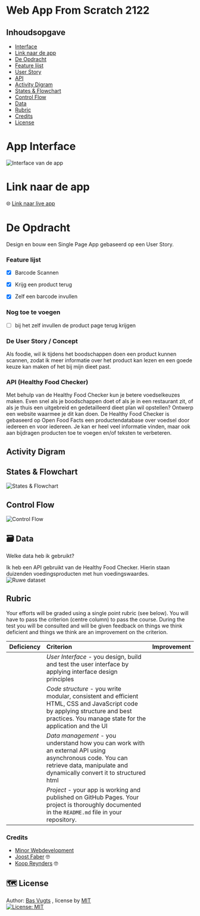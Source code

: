 # Web App From Scratch 2122

## Inhoudsopgave
- [Interface](#App-Interface)
- [Link naar de app](#Link-naar-de-app)
- [De Opdracht](#De-Opdracht)
- [Feature lijst](#feature-lijst)
- [User Story](#de-user-story--concept)
- [API](#api-healthy-food-checker)
- [Activity Digram](#Activity-Digram)
- [States & Flowchart](#states--flowchart)
- [Control Flow](#Control-flow)
- [Data](#-data)
- [Rubric](#rubric)
- [Credits](#credits)
- [License](#%EF%B8%8F-license)

# App Interface
![Interface van de app](https://raw.githubusercontent.com/basv1996/web-app-from-scratch-2122/main/spa/img/Interface.png)

# Link naar de app
:globe_with_meridians: [Link naar live app](https://basv1996.github.io/web-app-from-scratch-2122/spa/) 



# De Opdracht
Design en bouw een Single Page App gebaseerd op een User Story.

### Feature lijst
- [x] Barcode Scannen
- [x] Krijg een product terug
- [x] Zelf een barcode invullen


### Nog toe te voegen
- [ ] bij het zelf invullen de product page terug krijgen


### De User Story / Concept

Als foodie, wil ik tijdens het boodschappen doen een product kunnen scannen, 
zodat ik meer informatie over het product kan lezen en een goede keuze kan maken of het bij mijn dieet past.

### API (Healthy Food Checker)
Met behulp van de Healthy Food Checker kun je betere voedselkeuzes maken. Even snel als je boodschappen doet of als je in een restaurant zit, of als je thuis een uitgebreid en gedetailleerd dieet plan wil opstellen? Ontwerp een website waarmee je dit kan doen. De Healthy Food Checker is gebaseerd op Open Food Facts een productendatabase over voedsel door iedereen en voor iedereen. Je kan er heel veel informatie vinden, maar ook aan bijdragen producten toe te voegen en/of teksten te verbeteren.

## Activity Digram

## States & Flowchart
![States & Flowchart](https://raw.githubusercontent.com/basv1996/web-app-from-scratch-2122/main/spa/img/FlowChart_PSA_V1.0.jpg)

## Control Flow
![Control Flow](https://raw.githubusercontent.com/basv1996/web-app-from-scratch-2122/main/spa/img/ControlFlow_PSA_V1.0-02.jpg)


## 🗃 Data
Welke data heb ik gebruikt?

Ik heb een API gebruikt van de Healthy Food Checker. Hierin staan duizenden voedingsproducten met hun voedingswaardes.  
![Ruwe dataset](https://raw.githubusercontent.com/basv1996/web-app-from-scratch-2122/main/spa/img/RawData.png)


## Rubric

Your efforts will be graded using a single point rubric (see below). You will have to pass the criterion (centre column) to pass the course. During the test you will be consulted and will be given feedback on things we think deficient and things we think are an improvement on the criterion.

| Deficiency | Criterion | Improvement |
|:--|:--|:--|
|  | *User Interface* - you design, build and test the user interface by applying interface design principles |  |
|  | *Code structure* - you write modular, consistent and efficient HTML, CSS and JavaScript code by applying structure and best practices. You manage state for the application and the UI |  |
|  | *Data management* - you understand how you can work with an external API using asynchronous code. You can retrieve data, manipulate and dynamically convert it to structured html |  |
|  | *Project* - your app is working and published on GitHub Pages. Your project is thoroughly documented in the `README.md` file in your repository.  |  |

### Credits
-  [Minor Webdevelopment](https://github.com/cmda-tt/course-21-22) 
- [Joost Faber](https://github.com/joostf) :nerd_face:
- [Koop Reynders](https://github.com/KoopReynders) :nerd_face:



## 🗺️ License
Author: [Bas Vugts](https://github.com/basv1996) , license by
[MIT]()      
[![License: MIT](https://img.shields.io/badge/License-MIT-yellow.svg)](https://opensource.org/licenses/MIT)






<!-- replace the code in the /docs folder with your own, so you can showcase your work with GitHub Pages 🌍 -->

<!-- Add a nice poster image here at the end of the week, showing off your shiny frontend 📸 -->

<!-- Maybe a table of contents here? 📚 -->

<!-- How about a section that describes how to install this project? 🤓 -->

<!-- ...but how does one use this project? What are its features 🤔 -->

<!-- What external data source is featured in your project and what are its properties 🌠 -->

<!-- Maybe a checklist of done stuff and stuff still on your wishlist? ✅ -->

<!-- How about a license here? 📜 (or is it a licence?) 🤷 -->
